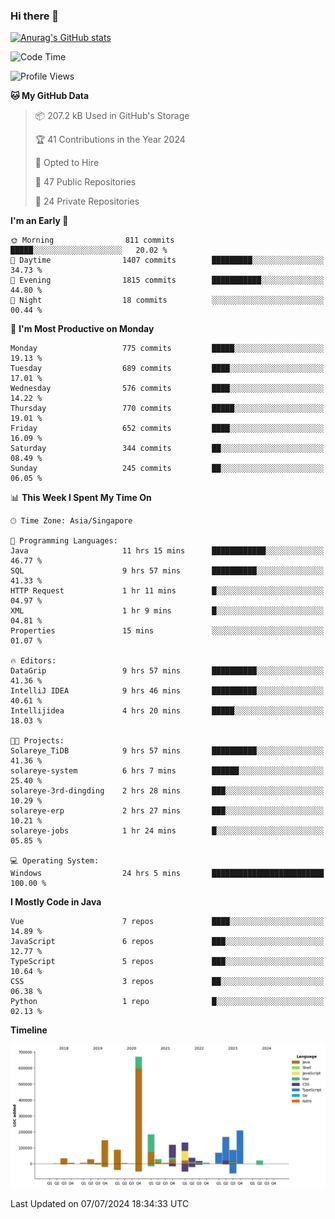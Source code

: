 ### Hi there 👋

[![Anurag's GitHub stats](https://github-readme-stats.vercel.app/api?username=xiumu2017&show_icons=true&theme=radical)](https://github.com/anuraghazra/github-readme-stats)

<!--
**xiumu2017/xiumu2017** is a ✨ _special_ ✨ repository because its `README.md` (this file) appears on your GitHub profile.

Here are some ideas to get you started:

- 🔭 I’m currently working on ...
- 🌱 I’m currently learning ...
- 👯 I’m looking to collaborate on ...
- 🤔 I’m looking for help with ...
- 💬 Ask me about ...
- 📫 How to reach me: ...
- 😄 Pronouns: ...
- ⚡ Fun fact: ...
-->

<!--START_SECTION:waka-->
![Code Time](http://img.shields.io/badge/Code%20Time-2%2C216%20hrs%2027%20mins-blue)

![Profile Views](http://img.shields.io/badge/Profile%20Views-0-blue)

**🐱 My GitHub Data** 

> 📦 207.2 kB Used in GitHub's Storage 
 > 
> 🏆 41 Contributions in the Year 2024
 > 
> 💼 Opted to Hire
 > 
> 📜 47 Public Repositories 
 > 
> 🔑 24 Private Repositories 
 > 
**I'm an Early 🐤** 

```text
🌞 Morning                811 commits         █████░░░░░░░░░░░░░░░░░░░░   20.02 % 
🌆 Daytime                1407 commits        █████████░░░░░░░░░░░░░░░░   34.73 % 
🌃 Evening                1815 commits        ███████████░░░░░░░░░░░░░░   44.80 % 
🌙 Night                  18 commits          ░░░░░░░░░░░░░░░░░░░░░░░░░   00.44 % 
```
📅 **I'm Most Productive on Monday** 

```text
Monday                   775 commits         █████░░░░░░░░░░░░░░░░░░░░   19.13 % 
Tuesday                  689 commits         ████░░░░░░░░░░░░░░░░░░░░░   17.01 % 
Wednesday                576 commits         ████░░░░░░░░░░░░░░░░░░░░░   14.22 % 
Thursday                 770 commits         █████░░░░░░░░░░░░░░░░░░░░   19.01 % 
Friday                   652 commits         ████░░░░░░░░░░░░░░░░░░░░░   16.09 % 
Saturday                 344 commits         ██░░░░░░░░░░░░░░░░░░░░░░░   08.49 % 
Sunday                   245 commits         ██░░░░░░░░░░░░░░░░░░░░░░░   06.05 % 
```


📊 **This Week I Spent My Time On** 

```text
🕑︎ Time Zone: Asia/Singapore

💬 Programming Languages: 
Java                     11 hrs 15 mins      ████████████░░░░░░░░░░░░░   46.77 % 
SQL                      9 hrs 57 mins       ██████████░░░░░░░░░░░░░░░   41.33 % 
HTTP Request             1 hr 11 mins        █░░░░░░░░░░░░░░░░░░░░░░░░   04.97 % 
XML                      1 hr 9 mins         █░░░░░░░░░░░░░░░░░░░░░░░░   04.81 % 
Properties               15 mins             ░░░░░░░░░░░░░░░░░░░░░░░░░   01.07 % 

🔥 Editors: 
DataGrip                 9 hrs 57 mins       ██████████░░░░░░░░░░░░░░░   41.36 % 
IntelliJ IDEA            9 hrs 46 mins       ██████████░░░░░░░░░░░░░░░   40.61 % 
Intellijidea             4 hrs 20 mins       █████░░░░░░░░░░░░░░░░░░░░   18.03 % 

🐱‍💻 Projects: 
Solareye_TiDB            9 hrs 57 mins       ██████████░░░░░░░░░░░░░░░   41.36 % 
solareye-system          6 hrs 7 mins        ██████░░░░░░░░░░░░░░░░░░░   25.40 % 
solareye-3rd-dingding    2 hrs 28 mins       ███░░░░░░░░░░░░░░░░░░░░░░   10.29 % 
solareye-erp             2 hrs 27 mins       ███░░░░░░░░░░░░░░░░░░░░░░   10.21 % 
solareye-jobs            1 hr 24 mins        █░░░░░░░░░░░░░░░░░░░░░░░░   05.85 % 

💻 Operating System: 
Windows                  24 hrs 5 mins       █████████████████████████   100.00 % 
```

**I Mostly Code in Java** 

```text
Vue                      7 repos             ████░░░░░░░░░░░░░░░░░░░░░   14.89 % 
JavaScript               6 repos             ███░░░░░░░░░░░░░░░░░░░░░░   12.77 % 
TypeScript               5 repos             ███░░░░░░░░░░░░░░░░░░░░░░   10.64 % 
CSS                      3 repos             ██░░░░░░░░░░░░░░░░░░░░░░░   06.38 % 
Python                   1 repo              █░░░░░░░░░░░░░░░░░░░░░░░░   02.13 % 
```



**Timeline**

![Lines of Code chart](https://raw.githubusercontent.com/xiumu2017/xiumu2017/main/assets/bar_graph.png)


 Last Updated on 07/07/2024 18:34:33 UTC
<!--END_SECTION:waka-->
